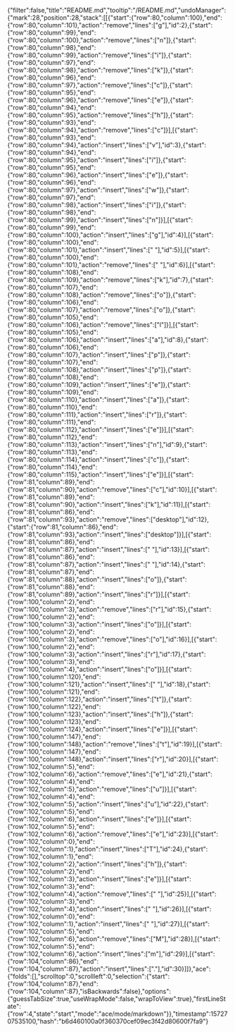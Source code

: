 {"filter":false,"title":"README.md","tooltip":"/README.md","undoManager":{"mark":28,"position":28,"stack":[[{"start":{"row":80,"column":100},"end":{"row":80,"column":101},"action":"remove","lines":["g"],"id":2},{"start":{"row":80,"column":99},"end":{"row":80,"column":100},"action":"remove","lines":["n"]},{"start":{"row":80,"column":98},"end":{"row":80,"column":99},"action":"remove","lines":["i"]},{"start":{"row":80,"column":97},"end":{"row":80,"column":98},"action":"remove","lines":["k"]},{"start":{"row":80,"column":96},"end":{"row":80,"column":97},"action":"remove","lines":["c"]},{"start":{"row":80,"column":95},"end":{"row":80,"column":96},"action":"remove","lines":["e"]},{"start":{"row":80,"column":94},"end":{"row":80,"column":95},"action":"remove","lines":["h"]},{"start":{"row":80,"column":93},"end":{"row":80,"column":94},"action":"remove","lines":["c"]}],[{"start":{"row":80,"column":93},"end":{"row":80,"column":94},"action":"insert","lines":["v"],"id":3},{"start":{"row":80,"column":94},"end":{"row":80,"column":95},"action":"insert","lines":["i"]},{"start":{"row":80,"column":95},"end":{"row":80,"column":96},"action":"insert","lines":["e"]},{"start":{"row":80,"column":96},"end":{"row":80,"column":97},"action":"insert","lines":["w"]},{"start":{"row":80,"column":97},"end":{"row":80,"column":98},"action":"insert","lines":["i"]},{"start":{"row":80,"column":98},"end":{"row":80,"column":99},"action":"insert","lines":["n"]}],[{"start":{"row":80,"column":99},"end":{"row":80,"column":100},"action":"insert","lines":["g"],"id":4}],[{"start":{"row":80,"column":100},"end":{"row":80,"column":101},"action":"insert","lines":[" "],"id":5}],[{"start":{"row":80,"column":100},"end":{"row":80,"column":101},"action":"remove","lines":[" "],"id":6}],[{"start":{"row":80,"column":108},"end":{"row":80,"column":109},"action":"remove","lines":["k"],"id":7},{"start":{"row":80,"column":107},"end":{"row":80,"column":108},"action":"remove","lines":["o"]},{"start":{"row":80,"column":106},"end":{"row":80,"column":107},"action":"remove","lines":["o"]},{"start":{"row":80,"column":105},"end":{"row":80,"column":106},"action":"remove","lines":["l"]}],[{"start":{"row":80,"column":105},"end":{"row":80,"column":106},"action":"insert","lines":["a"],"id":8},{"start":{"row":80,"column":106},"end":{"row":80,"column":107},"action":"insert","lines":["p"]},{"start":{"row":80,"column":107},"end":{"row":80,"column":108},"action":"insert","lines":["p"]},{"start":{"row":80,"column":108},"end":{"row":80,"column":109},"action":"insert","lines":["e"]},{"start":{"row":80,"column":109},"end":{"row":80,"column":110},"action":"insert","lines":["a"]},{"start":{"row":80,"column":110},"end":{"row":80,"column":111},"action":"insert","lines":["r"]},{"start":{"row":80,"column":111},"end":{"row":80,"column":112},"action":"insert","lines":["e"]}],[{"start":{"row":80,"column":112},"end":{"row":80,"column":113},"action":"insert","lines":["n"],"id":9},{"start":{"row":80,"column":113},"end":{"row":80,"column":114},"action":"insert","lines":["c"]},{"start":{"row":80,"column":114},"end":{"row":80,"column":115},"action":"insert","lines":["e"]}],[{"start":{"row":81,"column":89},"end":{"row":81,"column":90},"action":"remove","lines":["c"],"id":10}],[{"start":{"row":81,"column":89},"end":{"row":81,"column":90},"action":"insert","lines":["k"],"id":11}],[{"start":{"row":81,"column":86},"end":{"row":81,"column":93},"action":"remove","lines":["desktop"],"id":12},{"start":{"row":81,"column":86},"end":{"row":81,"column":93},"action":"insert","lines":["desktop"]}],[{"start":{"row":81,"column":86},"end":{"row":81,"column":87},"action":"insert","lines":[" "],"id":13}],[{"start":{"row":81,"column":86},"end":{"row":81,"column":87},"action":"insert","lines":[" "],"id":14},{"start":{"row":81,"column":87},"end":{"row":81,"column":88},"action":"insert","lines":["o"]},{"start":{"row":81,"column":88},"end":{"row":81,"column":89},"action":"insert","lines":["r"]}],[{"start":{"row":100,"column":2},"end":{"row":100,"column":3},"action":"remove","lines":["r"],"id":15},{"start":{"row":100,"column":2},"end":{"row":100,"column":3},"action":"insert","lines":["o"]}],[{"start":{"row":100,"column":2},"end":{"row":100,"column":3},"action":"remove","lines":["o"],"id":16}],[{"start":{"row":100,"column":2},"end":{"row":100,"column":3},"action":"insert","lines":["r"],"id":17},{"start":{"row":100,"column":3},"end":{"row":100,"column":4},"action":"insert","lines":["o"]}],[{"start":{"row":100,"column":120},"end":{"row":100,"column":121},"action":"insert","lines":[" "],"id":18},{"start":{"row":100,"column":121},"end":{"row":100,"column":122},"action":"insert","lines":["t"]},{"start":{"row":100,"column":122},"end":{"row":100,"column":123},"action":"insert","lines":["h"]},{"start":{"row":100,"column":123},"end":{"row":100,"column":124},"action":"insert","lines":["e"]}],[{"start":{"row":100,"column":147},"end":{"row":100,"column":148},"action":"remove","lines":["t"],"id":19}],[{"start":{"row":100,"column":147},"end":{"row":100,"column":148},"action":"insert","lines":["r"],"id":20}],[{"start":{"row":102,"column":5},"end":{"row":102,"column":6},"action":"remove","lines":["e"],"id":21},{"start":{"row":102,"column":4},"end":{"row":102,"column":5},"action":"remove","lines":["u"]}],[{"start":{"row":102,"column":4},"end":{"row":102,"column":5},"action":"insert","lines":["u"],"id":22},{"start":{"row":102,"column":5},"end":{"row":102,"column":6},"action":"insert","lines":["e"]}],[{"start":{"row":102,"column":5},"end":{"row":102,"column":6},"action":"remove","lines":["e"],"id":23}],[{"start":{"row":102,"column":0},"end":{"row":102,"column":1},"action":"insert","lines":["T"],"id":24},{"start":{"row":102,"column":1},"end":{"row":102,"column":2},"action":"insert","lines":["h"]},{"start":{"row":102,"column":2},"end":{"row":102,"column":3},"action":"insert","lines":["e"]}],[{"start":{"row":102,"column":3},"end":{"row":102,"column":4},"action":"remove","lines":[" "],"id":25}],[{"start":{"row":102,"column":3},"end":{"row":102,"column":4},"action":"insert","lines":[" "],"id":26}],[{"start":{"row":102,"column":0},"end":{"row":102,"column":1},"action":"insert","lines":[" "],"id":27}],[{"start":{"row":102,"column":5},"end":{"row":102,"column":6},"action":"remove","lines":["M"],"id":28}],[{"start":{"row":102,"column":5},"end":{"row":102,"column":6},"action":"insert","lines":["m"],"id":29}],[{"start":{"row":104,"column":86},"end":{"row":104,"column":87},"action":"insert","lines":["."],"id":30}]]},"ace":{"folds":[],"scrolltop":0,"scrollleft":0,"selection":{"start":{"row":104,"column":87},"end":{"row":104,"column":87},"isBackwards":false},"options":{"guessTabSize":true,"useWrapMode":false,"wrapToView":true},"firstLineState":{"row":4,"state":"start","mode":"ace/mode/markdown"}},"timestamp":1572707535100,"hash":"b6d460100a0f360370cef09ec3f42d80600f7fa9"}
